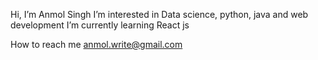 Hi, I’m Anmol Singh
I’m interested in Data science, python, java and web development
I’m currently learning React js

How to reach me anmol.write@gmail.com

<!---
anmol1455/anmol1455 is a ✨ special ✨ repository because its `README.md` (this file) appears on your GitHub profile.
You can click the Preview link to take a look at your changes.
--->

